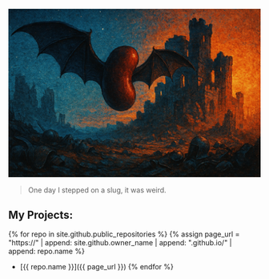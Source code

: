 ![beanbat](/files/beanbatGPT.png)

> One day I stepped on a slug, it was weird.

##  My Projects:
{% for repo in site.github.public_repositories %}
{% assign page_url = "https://" | append: site.github.owner_name | append: ".github.io/" | append: repo.name %}
- [{{ repo.name }}]({{ page_url }})
{% endfor %}
